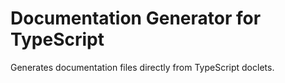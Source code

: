 Documentation Generator for TypeScript
======================================

Generates documentation files directly from TypeScript doclets.
